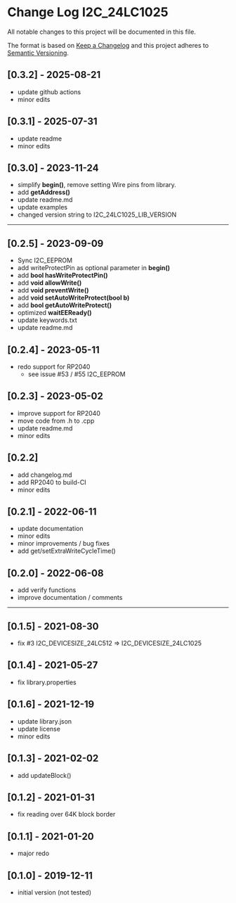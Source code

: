 # Change Log I2C_24LC1025
All notable changes to this project will be documented in this file.

The format is based on [Keep a Changelog](http://keepachangelog.com/)
and this project adheres to [Semantic Versioning](http://semver.org/).


## [0.3.2] - 2025-08-21
- update github actions
- minor edits

## [0.3.1] - 2025-07-31
- update readme
- minor edits

## [0.3.0] - 2023-11-24
- simplify **begin()**, remove setting Wire pins from library.
- add **getAddress()**
- update readme.md
- update examples
- changed version string to I2C_24LC1025_LIB_VERSION

----

## [0.2.5] - 2023-09-09
- Sync I2C_EEPROM
- add writeProtectPin as optional parameter in **begin()**
- add **bool hasWriteProtectPin()**
- add **void allowWrite()**
- add **void preventWrite()**
- add **void setAutoWriteProtect(bool b)**
- add **bool getAutoWriteProtect()**
- optimized **waitEEReady()**
- update keywords.txt
- update readme.md

## [0.2.4] - 2023-05-11
- redo support for RP2040
  - see issue #53 / #55 I2C_EEPROM

## [0.2.3] - 2023-05-02
- improve support for RP2040
- move code from .h to .cpp
- update readme.md
- minor edits

## [0.2.2]
- add changelog.md
- add RP2040 to build-CI
- minor edits

## [0.2.1] - 2022-06-11
- update documentation
- minor edits
- minor improvements / bug fixes
- add get/setExtraWriteCycleTime()

## [0.2.0] - 2022-06-08
- add verify functions
- improve documentation / comments

----

## [0.1.5] - 2021-08-30
- fix #3 I2C_DEVICESIZE_24LC512 => I2C_DEVICESIZE_24LC1025

## [0.1.4] - 2021-05-27
- fix library.properties

## [0.1.6] - 2021-12-19
- update library.json
- update license
- minor edits

## [0.1.3] - 2021-02-02
- add updateBlock()

## [0.1.2] - 2021-01-31
- fix reading over 64K block border

## [0.1.1] - 2021-01-20
- major redo

## [0.1.0] - 2019-12-11
- initial version (not tested)


